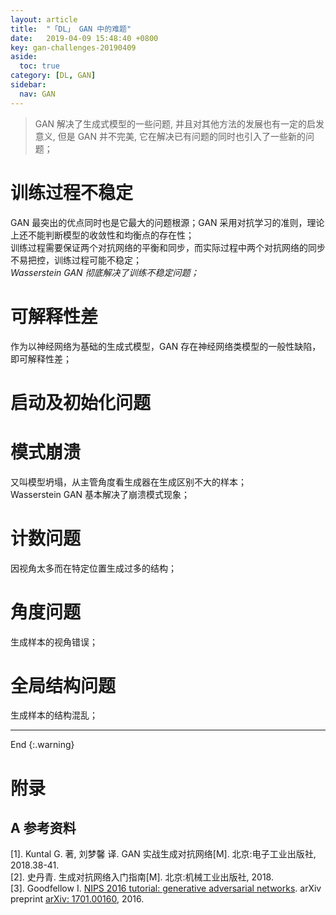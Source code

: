 ```yaml
---
layout: article
title:  "「DL」 GAN 中的难题"
date:   2019-04-09 15:48:40 +0800
key: gan-challenges-20190409
aside:
  toc: true
category: [DL, GAN]
sidebar:
  nav: GAN
---
```


>GAN 解决了生成式模型的一些问题, 并且对其他方法的发展也有一定的启发意义, 但是 GAN 并不完美, 它在解决已有问题的同时也引入了一些新的问题；   

<!--more-->

# 训练过程不稳定
GAN 最突出的优点同时也是它最大的问题根源；GAN 采用对抗学习的准则，理论上还不能判断模型的收敛性和均衡点的存在性；  
训练过程需要保证两个对抗网络的平衡和同步，而实际过程中两个对抗网络的同步不易把控，训练过程可能不稳定；   
*Wasserstein GAN 彻底解决了训练不稳定问题；*   

# 可解释性差
作为以神经网络为基础的生成式模型，GAN 存在神经网络类模型的一般性缺陷，即可解释性差；    

# 启动及初始化问题

# 模式崩溃
又叫模型坍塌，从主管角度看生成器在生成区别不大的样本；   
Wasserstein GAN 基本解决了崩溃模式现象；  

# 计数问题
因视角太多而在特定位置生成过多的结构；  

# 角度问题
生成样本的视角错误；   

# 全局结构问题
生成样本的结构混乱；   


-------------------  
 End
{:.warning}  


# 附录
## A 参考资料
[1]. Kuntal G. 著, 刘梦馨 译. GAN 实战生成对抗网络[M]. 北京:电子工业出版社, 2018.38-41.     
[2]. 史丹青. 生成对抗网络入门指南[M]. 北京:机械工业出版社, 2018.   
[3]. Goodfellow I. [NIPS 2016 tutorial: generative adversarial networks](http://cn.arxiv.org/abs/1701.00160). arXiv preprint [arXiv: 1701.00160](https://arxiv.org/abs/1701.00160), 2016.    
